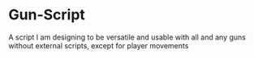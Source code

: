 # Gun-Script
A script I am designing to be versatile and usable with all and any guns without external scripts, except for player movements
